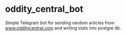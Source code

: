 # oddity_central_bot
Simple Telegram bot for sending random articles from www.odditycentral.com and writing stats into postgre db.
